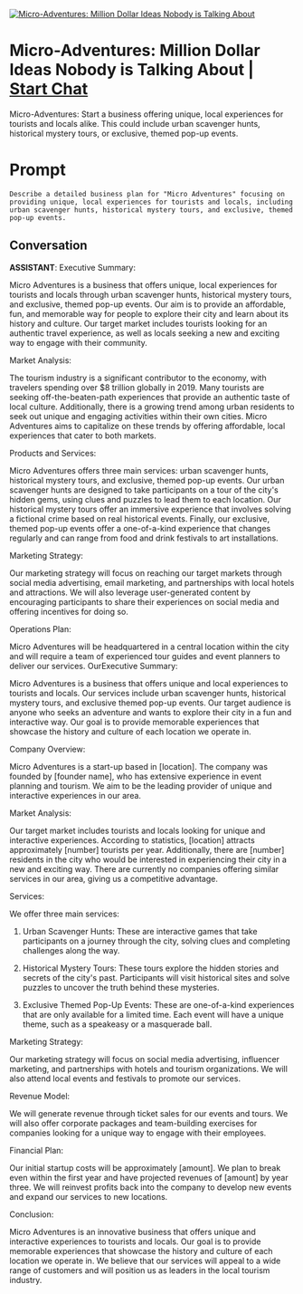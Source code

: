 
[![Micro-Adventures: Million Dollar Ideas Nobody is Talking About](https://flow-prompt-covers.s3.us-west-1.amazonaws.com/icon/vintage/vint_8.png)](https://gptcall.net/chat.html?data=%7B%22contact%22%3A%7B%22id%22%3A%22Edgf8ptfiHR1rzz7VFen2%22%2C%22flow%22%3Atrue%7D%7D)
# Micro-Adventures: Million Dollar Ideas Nobody is Talking About | [Start Chat](https://gptcall.net/chat.html?data=%7B%22contact%22%3A%7B%22id%22%3A%22Edgf8ptfiHR1rzz7VFen2%22%2C%22flow%22%3Atrue%7D%7D)
Micro-Adventures: Start a business offering unique, local experiences for tourists and locals alike. This could include urban scavenger hunts, historical mystery tours, or exclusive, themed pop-up events.

# Prompt

```
Describe a detailed business plan for "Micro Adventures" focusing on providing unique, local experiences for tourists and locals, including urban scavenger hunts, historical mystery tours, and exclusive, themed pop-up events.
```

## Conversation

**ASSISTANT**: Executive Summary:



Micro Adventures is a business that offers unique, local experiences for tourists and locals through urban scavenger hunts, historical mystery tours, and exclusive, themed pop-up events. Our aim is to provide an affordable, fun, and memorable way for people to explore their city and learn about its history and culture. Our target market includes tourists looking for an authentic travel experience, as well as locals seeking a new and exciting way to engage with their community.



Market Analysis:



The tourism industry is a significant contributor to the economy, with travelers spending over $8 trillion globally in 2019. Many tourists are seeking off-the-beaten-path experiences that provide an authentic taste of local culture. Additionally, there is a growing trend among urban residents to seek out unique and engaging activities within their own cities. Micro Adventures aims to capitalize on these trends by offering affordable, local experiences that cater to both markets.



Products and Services:



Micro Adventures offers three main services: urban scavenger hunts, historical mystery tours, and exclusive, themed pop-up events. Our urban scavenger hunts are designed to take participants on a tour of the city's hidden gems, using clues and puzzles to lead them to each location. Our historical mystery tours offer an immersive experience that involves solving a fictional crime based on real historical events. Finally, our exclusive, themed pop-up events offer a one-of-a-kind experience that changes regularly and can range from food and drink festivals to art installations.



Marketing Strategy:



Our marketing strategy will focus on reaching our target markets through social media advertising, email marketing, and partnerships with local hotels and attractions. We will also leverage user-generated content by encouraging participants to share their experiences on social media and offering incentives for doing so.



Operations Plan:



Micro Adventures will be headquartered in a central location within the city and will require a team of experienced tour guides and event planners to deliver our services. OurExecutive Summary:



Micro Adventures is a business that offers unique and local experiences to tourists and locals. Our services include urban scavenger hunts, historical mystery tours, and exclusive themed pop-up events. Our target audience is anyone who seeks an adventure and wants to explore their city in a fun and interactive way. Our goal is to provide memorable experiences that showcase the history and culture of each location we operate in.



Company Overview:



Micro Adventures is a start-up based in [location]. The company was founded by [founder name], who has extensive experience in event planning and tourism. We aim to be the leading provider of unique and interactive experiences in our area.



Market Analysis:



Our target market includes tourists and locals looking for unique and interactive experiences. According to statistics, [location] attracts approximately [number] tourists per year. Additionally, there are [number] residents in the city who would be interested in experiencing their city in a new and exciting way. There are currently no companies offering similar services in our area, giving us a competitive advantage.



Services:



We offer three main services:

1. Urban Scavenger Hunts: These are interactive games that take participants on a journey through the city, solving clues and completing challenges along the way.

2. Historical Mystery Tours: These tours explore the hidden stories and secrets of the city's past. Participants will visit historical sites and solve puzzles to uncover the truth behind these mysteries.

3. Exclusive Themed Pop-Up Events: These are one-of-a-kind experiences that are only available for a limited time. Each event will have a unique theme, such as a speakeasy or a masquerade ball.



Marketing Strategy:



Our marketing strategy will focus on social media advertising, influencer marketing, and partnerships with hotels and tourism organizations. We will also attend local events and festivals to promote our services.



Revenue Model:



We will generate revenue through ticket sales for our events and tours. We will also offer corporate packages and team-building exercises for companies looking for a unique way to engage with their employees.



Financial Plan:



Our initial startup costs will be approximately [amount]. We plan to break even within the first year and have projected revenues of [amount] by year three. We will reinvest profits back into the company to develop new events and expand our services to new locations.



Conclusion:



Micro Adventures is an innovative business that offers unique and interactive experiences to tourists and locals. Our goal is to provide memorable experiences that showcase the history and culture of each location we operate in. We believe that our services will appeal to a wide range of customers and will position us as leaders in the local tourism industry.



